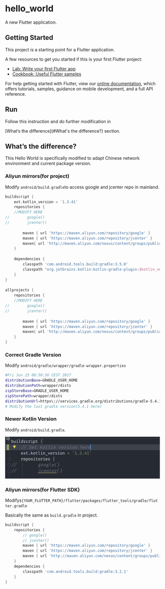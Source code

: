 # hello_world

A new Flutter application.

## Getting Started

This project is a starting point for a Flutter application.

A few resources to get you started if this is your first Flutter project:

- [Lab: Write your first Flutter app](https://flutter.dev/docs/get-started/codelab)
- [Cookbook: Useful Flutter samples](https://flutter.dev/docs/cookbook)

For help getting started with Flutter, view our
[online documentation](https://flutter.dev/docs), which offers tutorials,
samples, guidance on mobile development, and a full API reference.

## Run

Follow this instruction and do further modification in

[What’s the difference](#What's the difference?) section.

## What’s the difference? 

This Hello World is specifically modified to adapt Chinese network environment and current package version.

### Aliyun mirrors(for project)

Modify `android/build.gradle`to access google and jcenter repo in mainland.

```groovy
buildscript {
    ext.kotlin_version = '1.3.41'
    repositories {
    //MODIFY HERE
//        google()
//        jcenter()

        maven { url 'https://maven.aliyun.com/repository/google' }
        maven { url 'https://maven.aliyun.com/repository/jcenter' }
        maven{ url 'http://maven.aliyun.com/nexus/content/groups/public/'}
    }

    dependencies {
        classpath 'com.android.tools.build:gradle:3.5.0'
        classpath "org.jetbrains.kotlin:kotlin-gradle-plugin:$kotlin_version"
    }
}

allprojects {
    repositories {
    //MODIFY HERE
//        google()
//        jcenter()

        maven { url 'https://maven.aliyun.com/repository/google' }
        maven { url 'https://maven.aliyun.com/repository/jcenter' }
        maven{ url 'http://maven.aliyun.com/nexus/content/groups/public/'}
    }
}
```



### Correct Gradle Version

Modify `android/gradle/wrapper/gradle-wrapper.properties`

```bash
#Fri Jun 23 08:50:38 CEST 2017
distributionBase=GRADLE_USER_HOME
distributionPath=wrapper/dists
zipStoreBase=GRADLE_USER_HOME
zipStorePath=wrapper/dists
distributionUrl=https\://services.gradle.org/distributions/gradle-5.4.1-all.zip
# Modify the last gradle version(5.4.1 here)
```



### Newer Kotlin Version

Modify `android/build.gradle`.

![1568125367654](README.assets/1568125367654.png)

### Aliyun mirrors(for Flutter SDK)

Modify`${YOUR_FLUTTER_PATH}/flutter/packages/flutter_tools/gradle/flutter.gradle`

Basically the same as `build.gradle` in project.

```groovy
buildscript {
    repositories {
        // google()
        // jcenter()
        maven { url 'https://maven.aliyun.com/repository/google' }
        maven { url 'https://maven.aliyun.com/repository/jcenter' }
        maven { url 'http://maven.aliyun.com/nexus/content/groups/public' }
    }
    dependencies {
        classpath 'com.android.tools.build:gradle:3.2.1'
    }
}
```





